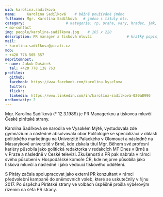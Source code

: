 ```yaml
---
uid: karolina.sadilkova
name:     Karolína Sadílková  	# běžně používáné jméno
fullname: Mgr. Karolína Sadílková  	# jméno s tituly etc.
category:                 	# kategorie: rp, praha, vary, hradec, jmk, senat
- mo-contact
img: people/karolina-sadilkova.jpg    # 165 x 220
description: PR manager a tisková mluvčí            	# kratký popis, max 160 znaků
mail:
- karolina.sadilkova@pirati.cz
mob:
- +420 776 505 557
nepritomnost:
- name: Jakub Dušánek
  tel: +420 770 138 763
profiles:
  github:     
  facebook: https://www.facebook.com/karolina.kyselova
  twitter: 	
  flickr:
  linkedin: https://www.linkedin.com/in/karolína-sadílková-020a8990
ordkontakty: 2
---
```


Mgr. Karolína Sadílková (* 12.3.1989) je PR Managerkou a tiskovou mluvčí České pirátské strany. 

Karolína Sadílková se narodila ve Vysokém Mýtě, vystudovala zde gymnázium a následně absolvovala obor Politologie se specializací v oblasti politického marketingu na Univerzitě Palackého v Olomouci a následně na Masarykově univerzitě v Brně, kde získala titul Mgr. Během své profesní kariéry působila jako politická redaktorka v redakcích MF Dnes v Brně a v Praze a následně v České televizi. Zkušenosti s PR pak nabrala v rámci svého působení v Hospodářské komoře ČR, kde nejprve působila jako tisková mluvčí a následně i jako vedoucí tiskového oddělení. 

S Piráty začala spolupracovat jako externí PR konzultant v rámci předvolební kampaně do sněmovních voleb, které se uskutečnily v říjnu 2017. Po úspěchu Pirátské strany ve volbách úspěšně prošla výběrovým řízením na šéfa PR strany. 

